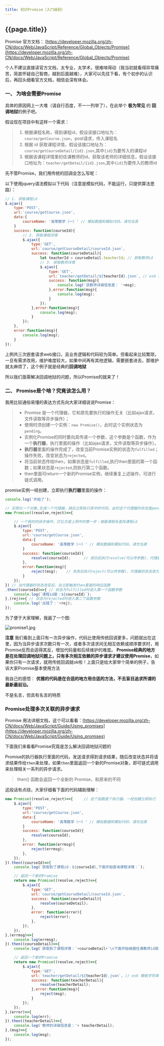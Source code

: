 ```yaml
---
title: 初识Promise（入门级别）
---
```


## {{page.title}}

Promise 官方文档： [https://developer.mozilla.org/zh-CN/docs/Web/JavaScript/Reference/Global_Objects/Promise](https://developer.mozilla.org/zh-CN/docs/Web/JavaScript/Reference/Global_Objects/Promise)

个人不建议直接读官方文档，太专业，太学术，很难啃得动（我当初就看得异常痛苦，简直怀疑自己智商，越到后面越难），大家可以先往下看，有个初步的认识后，再回头细看官方文档，相信会深有体会。

### 一、 为啥会需要Promise

具体的原因网上一大堆（请自行百度，不一一列举了），在此举个 **极为常见** 的 **回调地狱**的例子吧。

假设现在项目中有这样一个需求：
>1. 根据课程名称，得到课程id，假设该接口地址为：```course/getCourse.json```，post请求，传入课程名
>2. 根据 id 获取课程详情，假设该接口地址为：```course/getCourseDetail/{id}.json```,其中```{id}```为要传入的课程id
>3. 根据该课程详情里的任课教师的id，获取该老师的详细信息，假设该接口地址为：```teacher/getDetail/{id}.json```,其中```{id}```为要传入的教师id

先不管Promise，我们用传统的回调会怎么写呢：

以下使用jquery语法模拟以下代码（注意是模拟代码，不能运行，只提供算法思路）：
```javascript
// 1. 获取课程id
$.ajax({
	type:'POST',
	url:'course/getCourse.json',
	data:{
		courseName: '高等数学（一）' // 模拟数据和模拟代码，请勿当真
	}
	success: function(courseId){
		// 2. 获取课程详情
		$.ajax({
			type:'GET',
			url:`course/getCourseDetail/courseId.json`,
			success: function(courseDetail){
				let teacherId = courseDetail.teacherId; // 获取教师id
				// 3. 获取教师详情
				$.ajax({
					type:'GET',
					url:`teacher/getDetail/${teacherId}.json`, // es6 模板字符串语法，不了解请自行百度
					success: function(msg){
						console.log('该教师详细信息是： '+msg);
					},error:function(msg){
						console.log(msg);
					}
				});
			},error:function(msg){
				console.log(msg);
			}
		});
	},
	error:function(msg){
		console.log(msg);
	}
});
```

上例共三次嵌套请求web接口，且业务逻辑和代码较为简单。但看起来比较繁琐，一旦有需求改用，维护难度较大，如果中间再有其他逻辑，需要嵌套进去，那维护就太麻烦了，这个例子就是经典的**回调地狱**

所以我们亟需解决回调地狱的问题，所以Promise的就来了！

### 二、 Promise是个啥？究竟该怎么用？
我用比较通俗易懂的表达方式先向大家详细说说Promise：

> - Promise 是一个代理器，它和原先要执行的操作无关（比如ajax请求，文件读取等异步操作）；
> - 使用时须创建一个实例：```new Promise()```，此时这个实例状态为```pending```。
> - 实例化Promise的同时要向其传递一个参数，这个参数是个函数，作为一个**执行器**，执行里面的操作（比如ajax请求，文件读取等异步操作）。
> - **执行器**里面的操作完成了，改变当前Promise实例的状态为```fulfilled```；操作失败，改变状态为```rejected```。
> - 将当前状态传给then，如果状态是```fulfilled```,执行then里面的第一个函数；如果状态是```rejected```,则执行第二个函数。
> - then里面可return一个新的Promise实例，继续重复上述操作，可进行链式调用。

promise实例一经创建，立即执行**执行器**里面的操作：

```javascript
console.log('开始了');

// 实例化一个对象,生成一个代理器，随后立即执行其中的代码，此时这个代理器的状态是pending
new Promise((resolve,reject)=>{

	// 一个耗时的异步操作，打比方是上例中的第一步：根据课程名查找课程id
	$.ajax({
		type:'POST',
		url:'course/getCourse.json',
		data:{
			courseName: '高等数学（一）' // 模拟数据和模拟代码，请勿当真
		}
		success: function(courseId){
			resolve(courseId);		// 成功后执行resolve(可以传参数)，代理器的状态改为fulfilled
		},
		error:function(msg){
			reject(msg);	// 失败后执行reject(可以传参数)，代理器的状态改为rejected
		}
	});
}) // 当代理器的状态改变后，会立即触发then里面的响应函数
.then((courseId)=>{	// 状态为fulfilled时进入第一个函数参数
	console.log(`课程id是：${courseId}`);
},(rej)=>{ // 状态为rejected时进入第二个函数参数
	console.log('出错了：'+rej);
});
```

为了便于大家理解，我画了一个图:

![promise1.jpg](https://raw.githubusercontent.com/LilyLaw/LilyLaw.github.io/master/img/promise1.jpg)

**注意** 我们看到上面只有一次异步操作，代码比使用传统回调更多，问题就出在这里，因为当异步请求次数只有一次，或者多次请求间无相互依赖或顺序要求时，用Promise反而会适得其反，增加代码量和后续维护的难度。 **Promise经典的地方是在处理回调地狱问题上，只有多次相互依赖的异步请求才建议使用Promise**，如果你只有一次请求，就用传统回调就ok啦！上面只是给大家举个简单的例子，告诉大家Promise基本使用方法

我自己的感悟： **优雅的代码是在合适的地方用合适的方法，不去盲目追求所谓的最新最前沿。**

不是名言，但具有名言的特质

### Promise处理多次关联的异步请求

Promise 用法详细文档，这个可以看看：[https://developer.mozilla.org/zh-CN/docs/Web/JavaScript/Guide/Using_promises](https://developer.mozilla.org/zh-CN/docs/Web/JavaScript/Guide/Using_promises)

下面我们来看看Promise究竟是怎么解决回调地狱问题的

Promise的执行器执行里面的代码，发送请求得到请求结果，随后改变状态并将请求结果传给```then```来处理，如果```then```里面返回一个新的Promise对象，即可链式调用来处理相关一系列的异步请求。

> then() 函数会返回一个全新的 Promise，和原来的不同

这段话有点绕，大家仔细看下面的代码辅助理解：
```javascript
new Promise((resolve,reject)=>{		// 这个函数是个执行器，一经创建立即执行
	$.ajax({
		type:'POST',
		url:'course/getCourse.json',
		data:{
			courseName: '高等数学（一）' // 模拟数据和模拟代码，请勿当真
		}
		success: function(courseId){
			resolve(courseId);
		},
		error: function(errmsg){
			reject(errmsg);
		},
	});
}).then((courseId)=>{
	console.log(`获取到了课程id：${courseId},下面开始查询课程详情：`);

	// 返回一个新的Promise
	return new Promise((resolve,reject)=>{
		$.ajax({
			type:'GET',
			url:`course/getCourseDetail/courseId.json`,
			success: function(courseDetail){
				resolve(courseDetail);
			},
			error: function(error){
				reject(error);
			},
		});
	});
},(errmsg)=>{
	console.log(errmsg);
}).then((courseDetail)=>{
	console.log(`获取到了课程详情：`+courseDetail+`\n下面开始根据任课教师id获取教师详情：`);

	// 返回一个新的Promise
	return new Promise((resolve,reject)=>{
		$.ajax({
			type:'GET',
			url:`teacher/getDetail/${teacherId}.json`, // es6 模板字符串语法，不了解请自行百度
			success: function(teacherDetail){
				resolve(teacherDetail);
			},error:function(msg){
				reject(msg);
			}
		});
	});
},(error)=>{
	console.log(err);
}).then((teacherDetail)=>{
	console.log('教师的详细信息是：'+ teacherDetail);
},(msg)=>{
	console.log(msg);
});
```

